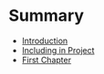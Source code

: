 # Summary

* [Introduction](README.md)
* [Including in Project](including-in-project.md)
* [First Chapter](chapter1.md)

